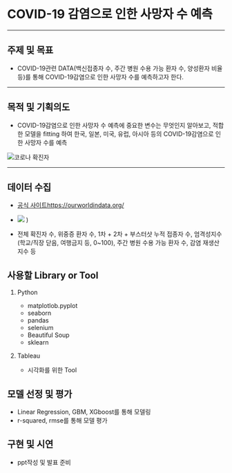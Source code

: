# COVID-19 감염으로 인한 사망자 수 예측 
---
## 주제 및 목표
* COVID-19관련 DATA(백신접종자 수, 주간 병원 수용 가능 환자 수, 양성환자 비율 등)를 통해 COVID-19감염으로 인한 사망자 수를 예측하고자 한다.
---
## 목적 및 기획의도
* COVID-19감염으로 인한 사망자 수 예측에 중요한 변수는 무엇인지 알아보고, 
 적합한 모델을 fitting 하여 한국, 일본, 미국, 유럽, 아시아 등의 COVID-19감염으로 인한 사망자 수를 예측

![코로나 확진자](https://user-images.githubusercontent.com/98293593/167098390-4e973209-91a0-480c-981a-b9dbbf1b6359.PNG)

---

## 데이터 수집
* [공식 사이트](https://ourworldindata.org/)https://ourworldindata.org/
* ![](https://user-images.githubusercontent.com/102526342/169971129-40e2571d-d1fa-4d68-af3f-d85c029dfa79.png)
)


 * 전체 확진자 수, 위중증 환자 수, 1차 + 2차 + 부스터샷 누적 접종자 수, 엄격성지수(학교/직장 닫음, 여행금지 등, 0~100), 주간 병원 수용 가능 환자 수, 감염 재생산지수 등
 

## 사용할 Library or Tool

1. Python
    - matplotlob.pyplot
    - seaborn
    - pandas 
    - selenium
    - Beautiful Soup
    - sklearn


2. Tableau
    - 시각화를 위한 Tool
   
## 모델 선정 및 평가
- Linear Regression, GBM, XGboost를 통해 모델링
- r-squared, rmse를 통해 모델 평가

## 구현 및 시연
- ppt작성 및 발표 준비 
